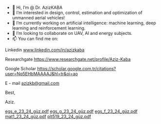 - 👋 Hi, I’m @ Dr. AzizKABA
- 👀 I’m interested in design, control, estimation and optimization of unmanned aerial vehicles!
- 🌱 I’m currently working on artificial intelligence: machine learning, deep learning and reinforcement learning.
- 💞️ I’m looking to collaborate on UAV, AI and energy subjects.
- 📫 You can find me on:

Linkedin www.linkedin.com/in/azizkaba

Researchgate https://www.researchgate.net/profile/Aziz-Kaba

Google Scholar https://scholar.google.com.tr/citations?user=Nq5EHbMAAAAJ&hl=tr&oi=ao

E - mail azizkb@gmail.com

Best,

Aziz.

<!---
AzizKABA/AzizKABA is a ✨ special ✨ repository because its `README.md` (this file) appears on your GitHub profile.
You can click the Preview link to take a look at your changes.
--->
[egs_e_23_24_güz.pdf](https://github.com/user-attachments/files/17200638/egs_e_23_24_guz.pdf)
[egs_g_23_24_güz.pdf](https://github.com/user-attachments/files/17200637/egs_g_23_24_guz.pdf)
[egs_f_23_24_güz.pdf](https://github.com/user-attachments/files/17200634/egs_f_23_24_guz.pdf)
[mat1_23_24_güz.pdf](https://github.com/user-attachments/files/17200633/mat1_23_24_guz.pdf)
[plt519_23_24_güz.pdf](https://github.com/user-attachments/files/17200632/plt519_23_24_guz.pdf)
